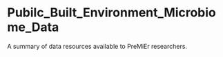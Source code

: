 # Pubilc_Built_Environment_Microbiome_Data
A summary of data resources available to PreMiEr researchers.
